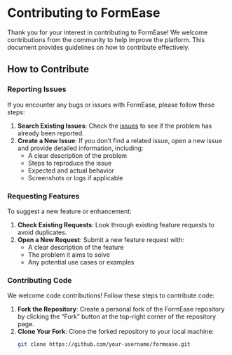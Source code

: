 # Contributing to FormEase

Thank you for your interest in contributing to FormEase! We welcome contributions from the community to help improve the platform. This document provides guidelines on how to contribute effectively.

## How to Contribute

### Reporting Issues

If you encounter any bugs or issues with FormEase, please follow these steps:

1. **Search Existing Issues**: Check the [issues](https://github.com/helpkoki/VULTUE.git) to see if the problem has already been reported.
2. **Create a New Issue**: If you don’t find a related issue, open a new issue and provide detailed information, including:
   - A clear description of the problem
   - Steps to reproduce the issue
   - Expected and actual behavior
   - Screenshots or logs if applicable

### Requesting Features

To suggest a new feature or enhancement:

1. **Check Existing Requests**: Look through existing feature requests to avoid duplicates.
2. **Open a New Request**: Submit a new feature request with:
   - A clear description of the feature
   - The problem it aims to solve
   - Any potential use cases or examples

### Contributing Code

We welcome code contributions! Follow these steps to contribute code:

1. **Fork the Repository**: Create a personal fork of the FormEase repository by clicking the “Fork” button at the top-right corner of the repository page.
2. **Clone Your Fork**: Clone the forked repository to your local machine:
   ```bash
   git clone https://github.com/your-username/formease.git
